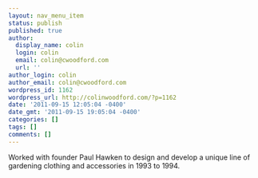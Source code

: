 ```yaml
---
layout: nav_menu_item
status: publish
published: true
author:
  display_name: colin
  login: colin
  email: colin@cwoodford.com
  url: ''
author_login: colin
author_email: colin@cwoodford.com
wordpress_id: 1162
wordpress_url: http://colinwoodford.com/?p=1162
date: '2011-09-15 12:05:04 -0400'
date_gmt: '2011-09-15 19:05:04 -0400'
categories: []
tags: []
comments: []
---
```

<p>Worked with founder Paul Hawken to design and develop a unique line of gardening clothing and accessories in 1993 to 1994.</p>
<p>&nbsp;</p>
